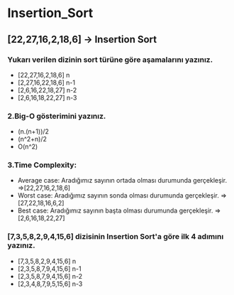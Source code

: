 # Insertion_Sort
## [22,27,16,2,18,6] -> Insertion Sort
### Yukarı verilen dizinin sort türüne göre aşamalarını yazınız.
* [22,27,16,2,18,6]   n
* [2,27,16,22,18,6]   n-1
* [2,6,16,22,18,27]   n-2
* [2,6,16,18,22,27]   n-3
### 2.Big-O gösterimini yazınız.
 * (n.(n+1))/2
 * (n^2+n)/2
 * O(n^2)
 ### 3.Time Complexity:
 * Average case: Aradığımız sayının ortada olması durumunda gerçekleşir. =>[22,27,16,2,18,6]
 * Worst case: Aradığımız sayının sonda olması durumunda gerçekleşir. =>[27,22,18,16,6,2]
 * Best case: Aradığımız sayının başta olması durumunda gerçekleşir. =>[2,6,16,18,22,27]
 ### [7,3,5,8,2,9,4,15,6] dizisinin Insertion Sort'a göre ilk 4 adımını yazınız.
 * [7,3,5,8,2,9,4,15,6]    n
 * [2,3,5,8,7,9,4,15,6]    n-1
 * [2,3,5,8,7,9,4,15,6]    n-2
 * [2,3,4,8,7,9,5,15,6]    n-3
